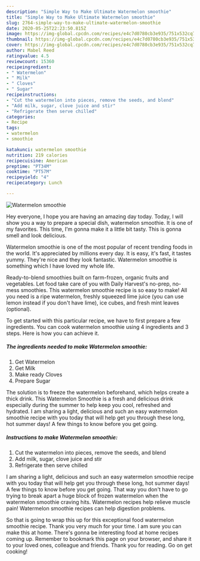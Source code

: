```yaml
---
description: "Simple Way to Make Ultimate Watermelon smoothie"
title: "Simple Way to Make Ultimate Watermelon smoothie"
slug: 2764-simple-way-to-make-ultimate-watermelon-smoothie
date: 2020-05-25T22:23:50.815Z
image: https://img-global.cpcdn.com/recipes/e4c7d0780cb3e935/751x532cq70/watermelon-smoothie-recipe-main-photo.jpg
thumbnail: https://img-global.cpcdn.com/recipes/e4c7d0780cb3e935/751x532cq70/watermelon-smoothie-recipe-main-photo.jpg
cover: https://img-global.cpcdn.com/recipes/e4c7d0780cb3e935/751x532cq70/watermelon-smoothie-recipe-main-photo.jpg
author: Mabel Reed
ratingvalue: 4.5
reviewcount: 15360
recipeingredient:
- " Watermelon"
- " Milk"
- " Cloves"
- " Sugar"
recipeinstructions:
- "Cut the watermelon into pieces, remove the seeds, and blend"
- "Add milk, sugar, clove juice and stir"
- "Refrigerate then serve chilled"
categories:
- Recipe
tags:
- watermelon
- smoothie

katakunci: watermelon smoothie 
nutrition: 219 calories
recipecuisine: American
preptime: "PT34M"
cooktime: "PT57M"
recipeyield: "4"
recipecategory: Lunch

---
```



![Watermelon smoothie](https://img-global.cpcdn.com/recipes/e4c7d0780cb3e935/751x532cq70/watermelon-smoothie-recipe-main-photo.jpg)

Hey everyone, I hope you are having an amazing day today. Today, I will show you a way to prepare a special dish, watermelon smoothie. It is one of my favorites. This time, I'm gonna make it a little bit tasty. This is gonna smell and look delicious.

Watermelon smoothie is one of the most popular of recent trending foods in the world. It's appreciated by millions every day. It is easy, it's fast, it tastes yummy. They're nice and they look fantastic. Watermelon smoothie is something which I have loved my whole life.

Ready-to-blend smoothies built on farm-frozen, organic fruits and vegetables. Let food take care of you with Daily Harvest&#39;s no-prep, no-mess smoothies. This watermelon smoothie recipe is so easy to make! All you need is a ripe watermelon, freshly squeezed lime juice (you can use lemon instead if you don&#39;t have lime), ice cubes, and fresh mint leaves (optional).


To get started with this particular recipe, we have to first prepare a few ingredients. You can cook watermelon smoothie using 4 ingredients and 3 steps. Here is how you can achieve it.

<!--inarticleads1-->

##### The ingredients needed to make Watermelon smoothie:

1. Get  Watermelon
1. Get  Milk
1. Make ready  Cloves
1. Prepare  Sugar


The solution is to freeze the watermelon beforehand, which helps create a thick drink. This Watermelon Smoothie is a fresh and delicious drink especially during the summer to help keep you cool, refreshed and hydrated. I am sharing a light, delicious and such an easy watermelon smoothie recipe with you today that will help get you through these long, hot summer days! A few things to know before you get going. 

<!--inarticleads2-->

##### Instructions to make Watermelon smoothie:

1. Cut the watermelon into pieces, remove the seeds, and blend
1. Add milk, sugar, clove juice and stir
1. Refrigerate then serve chilled


I am sharing a light, delicious and such an easy watermelon smoothie recipe with you today that will help get you through these long, hot summer days! A few things to know before you get going. That way you don&#39;t have to go trying to break apart a huge block of frozen watermelon when the watermelon smoothie craving hits. Watermelon recipes help relieve muscle pain! Watermelon smoothie recipes can help digestion problems. 

So that is going to wrap this up for this exceptional food watermelon smoothie recipe. Thank you very much for your time. I am sure you can make this at home. There's gonna be interesting food at home recipes coming up. Remember to bookmark this page on your browser, and share it to your loved ones, colleague and friends. Thank you for reading. Go on get cooking!
